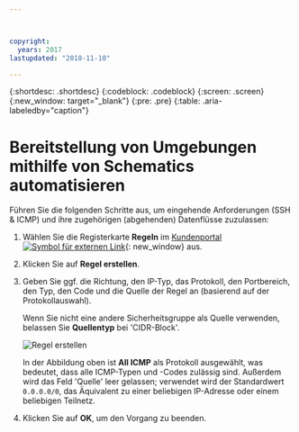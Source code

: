 ```yaml
---



copyright:
  years: 2017
lastupdated: "2018-11-10"

---
```


{:shortdesc: .shortdesc}
{:codeblock: .codeblock}
{:screen: .screen}
{:new_window: target="_blank"}
{:pre: .pre}
{:table: .aria-labeledby="caption"}

# Bereitstellung von Umgebungen mithilfe von Schematics automatisieren
Führen Sie die folgenden Schritte aus, um eingehende Anforderungen (SSH & ICMP) und ihre zugehörigen (abgehenden) Datenflüsse zuzulassen:

1. Wählen Sie die Registerkarte **Regeln** im [Kundenportal ![Symbol für externen Link](../../icons/launch-glyph.svg "Symbol für externen Link")](https://control.softlayer.com/){: new_window} aus.
2.	Klicken Sie auf **Regel erstellen**.
3.	Geben Sie ggf. die Richtung, den IP-Typ, das Protokoll, den Portbereich, den Typ, den Code und die Quelle der Regel an (basierend auf der Protokollauswahl). 

	Wenn Sie nicht eine andere Sicherheitsgruppe als Quelle verwenden, belassen Sie **Quellentyp** bei 'CIDR-Block'.
	
	![Regel erstellen](rule_sg.jpg)
	
	In der Abbildung oben ist **All ICMP** als Protokoll ausgewählt, was bedeutet, dass alle ICMP-Typen und -Codes zulässig sind. Außerdem wird das Feld 'Quelle' leer gelassen; verwendet wird der Standardwert `0.0.0.0/0`, das Äquivalent zu einer beliebigen IP-Adresse oder einem beliebigen Teilnetz.

4.	Klicken Sie auf **OK**, um den Vorgang zu beenden.
